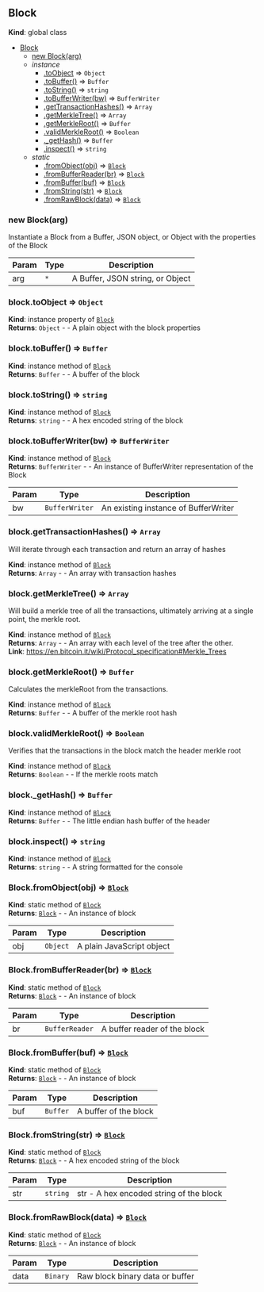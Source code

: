 <a name="Block"></a>
## Block
**Kind**: global class  

* [Block](#Block)
  * [new Block(arg)](#new_Block_new)
  * _instance_
    * [.toObject](#Block+toObject) ⇒ <code>Object</code>
    * [.toBuffer()](#Block+toBuffer) ⇒ <code>Buffer</code>
    * [.toString()](#Block+toString) ⇒ <code>string</code>
    * [.toBufferWriter(bw)](#Block+toBufferWriter) ⇒ <code>BufferWriter</code>
    * [.getTransactionHashes()](#Block+getTransactionHashes) ⇒ <code>Array</code>
    * [.getMerkleTree()](#Block+getMerkleTree) ⇒ <code>Array</code>
    * [.getMerkleRoot()](#Block+getMerkleRoot) ⇒ <code>Buffer</code>
    * [.validMerkleRoot()](#Block+validMerkleRoot) ⇒ <code>Boolean</code>
    * [._getHash()](#Block+_getHash) ⇒ <code>Buffer</code>
    * [.inspect()](#Block+inspect) ⇒ <code>string</code>
  * _static_
    * [.fromObject(obj)](#Block.fromObject) ⇒ <code>[Block](#Block)</code>
    * [.fromBufferReader(br)](#Block.fromBufferReader) ⇒ <code>[Block](#Block)</code>
    * [.fromBuffer(buf)](#Block.fromBuffer) ⇒ <code>[Block](#Block)</code>
    * [.fromString(str)](#Block.fromString) ⇒ <code>[Block](#Block)</code>
    * [.fromRawBlock(data)](#Block.fromRawBlock) ⇒ <code>[Block](#Block)</code>

<a name="new_Block_new"></a>
### new Block(arg)
Instantiate a Block from a Buffer, JSON object, or Object with
the properties of the Block


| Param | Type | Description |
| --- | --- | --- |
| arg | <code>\*</code> | A Buffer, JSON string, or Object |

<a name="Block+toObject"></a>
### block.toObject ⇒ <code>Object</code>
**Kind**: instance property of <code>[Block](#Block)</code>  
**Returns**: <code>Object</code> - - A plain object with the block properties  
<a name="Block+toBuffer"></a>
### block.toBuffer() ⇒ <code>Buffer</code>
**Kind**: instance method of <code>[Block](#Block)</code>  
**Returns**: <code>Buffer</code> - - A buffer of the block  
<a name="Block+toString"></a>
### block.toString() ⇒ <code>string</code>
**Kind**: instance method of <code>[Block](#Block)</code>  
**Returns**: <code>string</code> - - A hex encoded string of the block  
<a name="Block+toBufferWriter"></a>
### block.toBufferWriter(bw) ⇒ <code>BufferWriter</code>
**Kind**: instance method of <code>[Block](#Block)</code>  
**Returns**: <code>BufferWriter</code> - - An instance of BufferWriter representation of the Block  

| Param | Type | Description |
| --- | --- | --- |
| bw | <code>BufferWriter</code> | An existing instance of BufferWriter |

<a name="Block+getTransactionHashes"></a>
### block.getTransactionHashes() ⇒ <code>Array</code>
Will iterate through each transaction and return an array of hashes

**Kind**: instance method of <code>[Block](#Block)</code>  
**Returns**: <code>Array</code> - - An array with transaction hashes  
<a name="Block+getMerkleTree"></a>
### block.getMerkleTree() ⇒ <code>Array</code>
Will build a merkle tree of all the transactions, ultimately arriving at
a single point, the merkle root.

**Kind**: instance method of <code>[Block](#Block)</code>  
**Returns**: <code>Array</code> - - An array with each level of the tree after the other.  
**Link**: https://en.bitcoin.it/wiki/Protocol_specification#Merkle_Trees  
<a name="Block+getMerkleRoot"></a>
### block.getMerkleRoot() ⇒ <code>Buffer</code>
Calculates the merkleRoot from the transactions.

**Kind**: instance method of <code>[Block](#Block)</code>  
**Returns**: <code>Buffer</code> - - A buffer of the merkle root hash  
<a name="Block+validMerkleRoot"></a>
### block.validMerkleRoot() ⇒ <code>Boolean</code>
Verifies that the transactions in the block match the header merkle root

**Kind**: instance method of <code>[Block](#Block)</code>  
**Returns**: <code>Boolean</code> - - If the merkle roots match  
<a name="Block+_getHash"></a>
### block._getHash() ⇒ <code>Buffer</code>
**Kind**: instance method of <code>[Block](#Block)</code>  
**Returns**: <code>Buffer</code> - - The little endian hash buffer of the header  
<a name="Block+inspect"></a>
### block.inspect() ⇒ <code>string</code>
**Kind**: instance method of <code>[Block](#Block)</code>  
**Returns**: <code>string</code> - - A string formatted for the console  
<a name="Block.fromObject"></a>
### Block.fromObject(obj) ⇒ <code>[Block](#Block)</code>
**Kind**: static method of <code>[Block](#Block)</code>  
**Returns**: <code>[Block](#Block)</code> - - An instance of block  

| Param | Type | Description |
| --- | --- | --- |
| obj | <code>Object</code> | A plain JavaScript object |

<a name="Block.fromBufferReader"></a>
### Block.fromBufferReader(br) ⇒ <code>[Block](#Block)</code>
**Kind**: static method of <code>[Block](#Block)</code>  
**Returns**: <code>[Block](#Block)</code> - - An instance of block  

| Param | Type | Description |
| --- | --- | --- |
| br | <code>BufferReader</code> | A buffer reader of the block |

<a name="Block.fromBuffer"></a>
### Block.fromBuffer(buf) ⇒ <code>[Block](#Block)</code>
**Kind**: static method of <code>[Block](#Block)</code>  
**Returns**: <code>[Block](#Block)</code> - - An instance of block  

| Param | Type | Description |
| --- | --- | --- |
| buf | <code>Buffer</code> | A buffer of the block |

<a name="Block.fromString"></a>
### Block.fromString(str) ⇒ <code>[Block](#Block)</code>
**Kind**: static method of <code>[Block](#Block)</code>  
**Returns**: <code>[Block](#Block)</code> - - A hex encoded string of the block  

| Param | Type | Description |
| --- | --- | --- |
| str | <code>string</code> | str - A hex encoded string of the block |

<a name="Block.fromRawBlock"></a>
### Block.fromRawBlock(data) ⇒ <code>[Block](#Block)</code>
**Kind**: static method of <code>[Block](#Block)</code>  
**Returns**: <code>[Block](#Block)</code> - - An instance of block  

| Param | Type | Description |
| --- | --- | --- |
| data | <code>Binary</code> | Raw block binary data or buffer |

